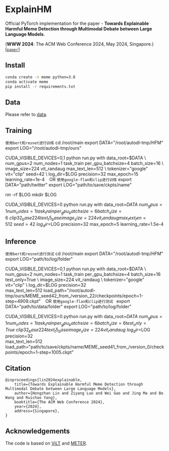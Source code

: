 # ExplainHM
Official PyTorch implementation for the paper - **Towards Explainable Harmful Meme Detection through Multimodal Debate between Large Language Models**.

(**WWW 2024**: The ACM Web Conference 2024, May 2024, Singapore.) [[`paper`](https://arxiv.org/pdf/2401.13298.pdf)]


## Install

```bash
conda create -n meme python=3.8
conda activate meme
pip install -r requirements.txt
```

## Data

Please refer to [data](https://github.com/HKBUNLP/ExplainHM-WWW2024/tree/main/data).

## Training
```使用bert和resnet进行训练```
cd /root/main
export DATA="/root/autodl-tmp/HFM"
export LOG="/root/autodl-tmp/ours"

CUDA_VISIBLE_DEVICES=0,1 python run.py with data_root=$DATA \
    num_gpus=2 num_nodes=1 task_train per_gpu_batchsize=4 batch_size=16 \
    image_size=224 vit_randaug max_text_len=512 \
    tokenizer="google" vit="clip" seed=42 \
    log_dir=$LOG precision=32 max_epoch=15 learning_rate=1e-4
``` ```
OR
```使用google-flan和clip进行训练```
export DATA="path/twitter"
export LOG="path/to/save/ckpts/name"

rm -rf $LOG
mkdir $LOG

CUDA_VISIBLE_DEVICES=0 python run.py with data_root=$DATA \
    num_gpus=1 num_nodes=1 task_train per_gpu_batchsize=6 batch_size=6 \
    clip32_base224 text_t5_base image_size=224 vit_randaug max_text_len=512 \
    seed=42 \
    log_dir=$LOG precision=32 max_epoch=5 learning_rate=1.5e-4
``` ```
## Inference
```使用bert和resnet进行测试```
cd /root/main
export DATA="/root/autodl-tmp/HFM"
export LOG="path/to/log/folder"

CUDA_VISIBLE_DEVICES=0,1 python run.py with data_root=$DATA \
    num_gpus=2 num_nodes=1 task_train per_gpu_batchsize=4 batch_size=16 test_only=True \
    image_size=224 vit_randaug \
    tokenizer="google" vit="clip" \
    log_dir=$LOG precision=32 \
    max_text_len=512 load_path="/root/autodl-tmp/ours/MEME_seed42_from_/version_22/checkpoints/epoch=1-step=4909.ckpt"
``` ```
OR
```使用google-flan和clip进行测试 ```
export DATA="path/to/data/folder"
export LOG="path/to/log/folder"

CUDA_VISIBLE_DEVICES=0 python run.py with data_root=$DATA \
    num_gpus=1 num_nodes=1 task_train per_gpu_batchsize=6 batch_size=6 test_only=True \
    clip32_base224 text_t5_base image_size=224 vit_randaug \
    log_dir=$LOG precision=32 \
    max_text_len=512 load_path="path/to/save/ckpts/name/MEME_seed41_from_/version_0/checkpoints/epoch=1-step=1005.ckpt"
``` ```
## Citation

```
@inproceedings{lin2024explainable,
    title={Towards Explainable Harmful Meme Detection through Multimodal Debate between Large Language Models},
    author={Hongzhan Lin and Ziyang Luo and Wei Gao and Jing Ma and Bo Wang and Ruichao Yang},
    booktitle={The ACM Web Conference 2024},
    year={2024},
    address={Singapore},
}
```

## Acknowledgements

The code is based on [ViLT](https://github.com/dandelin/ViLT) and [METER](https://github.com/zdou0830/METER/tree/main).


